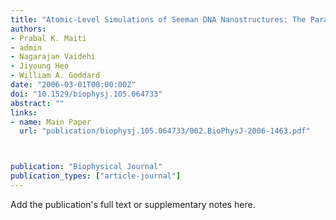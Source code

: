 ```yaml
---
title: "Atomic-Level Simulations of Seeman DNA Nanostructures: The Paranemic Crossover in Salt Solution"
authors:
- Prabal K. Maiti
- admin
- Nagarajan Vaidehi
- Jiyoung Heo
- William A. Goddard
date: "2006-03-01T00:00:00Z"
doi: "10.1529/biophysj.105.064733"
abstract: ""
links:
- name: Main Paper
  url: "publication/biophysj.105.064733/002.BioPhysJ-2006-1463.pdf"



publication: "Biophysical Journal"
publication_types: ["article-journal"]
---
```


Add the publication's full text or supplementary notes here.
